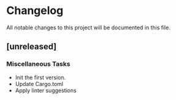 # Changelog

All notable changes to this project will be documented in this file.

## [unreleased]

### Miscellaneous Tasks

- Init the first version.
- Update Cargo.toml
- Apply linter suggestions

<!-- generated by git-cliff -->
